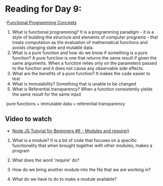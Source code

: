 # Reading for Day 9:

-[Functional Programming Concepts](<https://medium.com/the-renaissance-developer/concepts-of-functional-programming-in-javascript-6bc84220d2aa>)

1. What is functional programming?
  It is a programming paradigm - it is a style of building the structure and elements of computer programs - that treats computation as the evaluation of mathematical functions and avoids changing state and mutable data.
2. What is a pure function and how do we know if something is a pure function?
  A pure function is one that returns the same result if given the same arguments. When a function relies only on the parameters passed to the function and it does not cause any observable side effects.
3. What are the benefits of a pure function?
  It makes the code easier to test
4. What is immutability?
  Something that is unable to be changed
5. What is Referential transparency?
  When a function consistently yields the same result for the same input

  `pure functions + immutable data = referential transparency

## Video to watch

- [Node JS Tutorial for Beginners #6 - Modules and require()](<https://www.youtube.com/watch?v=xHLd36QoS4k>)

1. What is a module?
  It is a bit of code that focuses on a specific functionality that when brought together with other modules, makes a program
2. What does the word 'require' do?

3. How do we bring another module into the file that we are working in?

4. What do we have to do to make a module available?
